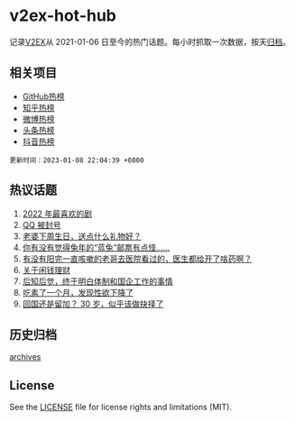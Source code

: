 # v2ex-hot-hub

 记录[V2EX](https://www.v2ex.com/)从 2021-01-06 日至今的热门话题。每小时抓取一次数据，按天[归档](archives)。
 
 ## 相关项目

- [GitHub热榜](https://github.com/snaildev/github-hot-hub)
- [知乎热榜](https://github.com/snaildev/zhihu-hot-hub)
- [微博热榜](https://github.com/snaildev/weibo-hot-hub)
- [头条热榜](https://github.com/snaildev/toutiao-hot-hub)
- [抖音热榜](https://github.com/snaildev/douyin-hot-hub)


 `更新时间：2023-01-08 22:04:39 +0800`

## 热议话题

1. [2022 年最喜欢的剧](https://www.v2ex.com/t/907303)
1. [QQ 被封号](https://www.v2ex.com/t/907325)
1. [老婆下周生日，送点什么礼物好？](https://www.v2ex.com/t/907326)
1. [你有没有觉得兔年的“蓝兔”邮票有点怪……](https://www.v2ex.com/t/907337)
1. [有没有阳完一直咳嗽的老哥去医院看过的，医生都给开了啥药啊？](https://www.v2ex.com/t/907327)
1. [关于闲钱理财](https://www.v2ex.com/t/907316)
1. [后知后觉，终于明白体制和国企工作的事情](https://www.v2ex.com/t/907388)
1. [吃素了一个月，发现性欲下降了](https://www.v2ex.com/t/907290)
1. [回国还是留加？ 30 岁，似乎该做抉择了](https://www.v2ex.com/t/907408)

## 历史归档

[archives](archives)

## License

See the [LICENSE](LICENSE) file for license rights and limitations (MIT).
